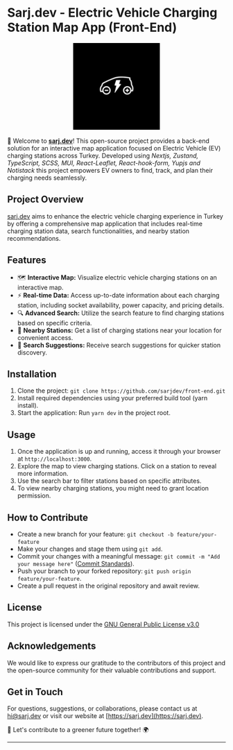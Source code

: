 # Sarj.dev - Electric Vehicle Charging Station Map App (Front-End)

<p align="center">
  <img src="./public/apple-icon-precomposed.png"  width="200">
</p>

🌿 Welcome to **[sarj.dev](https://sarj.dev/)**! This open-source project provides a back-end solution for an interactive map application focused on Electric Vehicle (EV) charging stations across Turkey. Developed using _Nextjs, Zustand, TypeScript, SCSS, MUI, React-Leaflet, React-hook-form, Yupjs and Notistack_ this project empowers EV owners to find, track, and plan their charging needs seamlessly.

## Project Overview

[sarj.dev](https://sarj.dev/) aims to enhance the electric vehicle charging experience in Turkey by offering a comprehensive map application that includes real-time charging station data, search functionalities, and nearby station recommendations.

## Features

- 🗺️ **Interactive Map:** Visualize electric vehicle charging stations on an interactive map.
- ⚡ **Real-time Data:** Access up-to-date information about each charging station, including socket availability, power capacity, and pricing details.
- 🔍 **Advanced Search:** Utilize the search feature to find charging stations based on specific criteria.
- 📍 **Nearby Stations:** Get a list of charging stations near your location for convenient access.
- 🔗 **Search Suggestions:** Receive search suggestions for quicker station discovery.

## Installation

1. Clone the project: `git clone https://github.com/sarjdev/front-end.git`
2. Install required dependencies using your preferred build tool (yarn install).
3. Start the application: Run `yarn dev` in the project root.

## Usage

1. Once the application is up and running, access it through your browser at `http://localhost:3000`.
2. Explore the map to view charging stations. Click on a station to reveal more information.
3. Use the search bar to filter stations based on specific attributes.
4. To view nearby charging stations, you might need to grant location permission.

## How to Contribute

- Create a new branch for your feature: `git checkout -b feature/your-feature`
- Make your changes and stage them using `git add`.
- Commit your changes with a meaningful message: `git commit -m "Add your message here"` ([Commit Standards](https://www.conventionalcommits.org/en/v1.0.0/)).
- Push your branch to your forked repository: `git push origin feature/your-feature`.
- Create a pull request in the original repository and await review.

## License

This project is licensed under the [GNU General Public License v3.0](https://github.com/sarjdev/front-end/blob/main/LICENSE)

## Acknowledgements

We would like to express our gratitude to the contributors of this project and the open-source community for their valuable contributions and support.

## Get in Touch

For questions, suggestions, or collaborations, please contact us at [hi@sarj.dev](mailto:hi@sarj.dev) or visit our website at [https://sarj.dev](https://sarj.dev).

🚀 Let's contribute to a greener future together! 🌍

---
